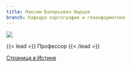 ```yaml
---
title: Максим Валерьевич Нырцов
branch: Кафедра картографии и геоинформатики
---
```

![](img/nmv.jpg)

{{< lead >}} Профессор {{< /lead >}}

[Страница в Истине](https://istina.msu.ru/workers/17843628)